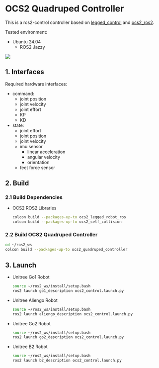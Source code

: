 # OCS2 Quadruped Controller

This is a ros2-control controller based on [legged_control](https://github.com/qiayuanl/legged_control)
and [ocs2_ros2](https://github.com/legubiao/ocs2_ros2).

Tested environment:
* Ubuntu 24.04
  * ROS2 Jazzy

[![](http://i0.hdslb.com/bfs/archive/e758ce019587032449a153cf897a543443b64bba.jpg)](https://www.bilibili.com/video/BV1UcxieuEmH/)

## 1. Interfaces

Required hardware interfaces:

* command:
  * joint position
  * joint velocity
  * joint effort
  * KP
  * KD
* state:
  * joint effort
  * joint position
  * joint velocity
  * imu sensor
    * linear acceleration
    * angular velocity
    * orientation
  * feet force sensor

## 2. Build

### 2.1 Build Dependencies

* OCS2 ROS2 Libraries
  ```bash
  colcon build --packages-up-to ocs2_legged_robot_ros
  colcon build --packages-up-to ocs2_self_collision
  ```

### 2.2 Build OCS2 Quadruped Controller

```bash
cd ~/ros2_ws
colcon build --packages-up-to ocs2_quadruped_controller
```

## 3. Launch
* Unitree Go1 Robot
  ```bash
  source ~/ros2_ws/install/setup.bash
  ros2 launch go1_description ocs2_control.launch.py
  ```
* Unitree Aliengo Robot
  ```bash
  source ~/ros2_ws/install/setup.bash
  ros2 launch aliengo_description ocs2_control.launch.py
  ```
* Unitree Go2 Robot
  ```bash
  source ~/ros2_ws/install/setup.bash
  ros2 launch go2_description ocs2_control.launch.py
  ```
* Unitree B2 Robot
  ```bash
  source ~/ros2_ws/install/setup.bash
  ros2 launch b2_description ocs2_control.launch.py
  ```